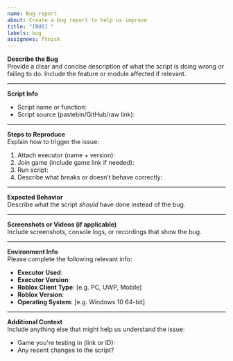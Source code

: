 ```yaml
---
name: Bug report
about: Create a bug report to help us improve
title: "[BUG] "
labels: bug
assignees: ftnick
---
```


**Describe the Bug**  
Provide a clear and concise description of what the script is doing wrong or failing to do. Include the feature or module affected if relevant.

---

**Script Info**

* Script name or function:
* Script source (pastebin/GitHub/raw link):

---

**Steps to Reproduce**  
Explain how to trigger the issue:

1. Attach executor (name + version):
2. Join game (include game link if needed):
3. Run script:
4. Describe what breaks or doesn’t behave correctly:

---

**Expected Behavior**  
Describe what the script *should* have done instead of the bug.

---

**Screenshots or Videos (if applicable)**  
Include screenshots, console logs, or recordings that show the bug.

---

**Environment Info**  
Please complete the following relevant info:

* **Executor Used**:
* **Executor Version**:
* **Roblox Client Type**: [e.g. PC, UWP, Mobile]
* **Roblox Version**:
* **Operating System**: [e.g. Windows 10 64-bit]

---

**Additional Context**  
Include anything else that might help us understand the issue:

* Game you're testing in (link or ID):
* Any recent changes to the script?
